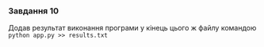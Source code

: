 
### Завдання 10
Додав результат виконання програми у кінець цього ж  файлу командою ```python app.py >> results.txt```